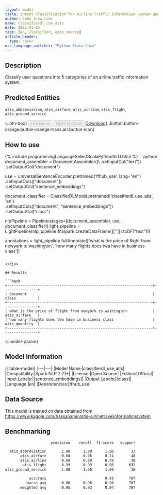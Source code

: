 ```yaml
---
layout: model
title: Intent Classification for Airline Traffic Information System queries (ATIS dataset)
author: John Snow Labs
name: classifierdl_use_atis
date: 2021-01-25
tags: [en, classifier, open_source]
article_header:
  type: cover
use_language_switcher: "Python-Scala-Java"
---
```


## Description

Classify user questions into 5 categories of an airline traffic information system.

## Predicted Entities

`atis_abbreviation`, `atis_airfare`, `atis_airline`, `atis_flight`, `atis_ground_service`

{:.btn-box}
<button class="button button-orange" disabled>Live Demo</button>
<button class="button button-orange" disabled>Open in Colab</button>
[Download](https://s3.amazonaws.com/auxdata.johnsnowlabs.com/public/models/classifierdl_use_atis_en_2.7.1_2.4_1611572512585.zip){:.button.button-orange.button-orange-trans.arr.button-icon}

## How to use



<div class="tabs-box" markdown="1">
{% include programmingLanguageSelectScalaPythonNLU.html %}
```python
document_assembler = DocumentAssembler()\
    .setInputCol("text")\
    .setOutputCol("document")

use = UniversalSentenceEncoder.pretrained('tfhub_use', lang="en") \
    .setInputCols(["document"])\
    .setOutputCol("sentence_embeddings")

document_classifier = ClassifierDLModel.pretrained('classifierdl_use_atis', 'en') \
  .setInputCols(["document", "sentence_embeddings"]) \
  .setOutputCol("class")

nlpPipeline = Pipeline(stages=[document_assembler, use, document_classifier])
light_pipeline = LightPipeline(nlp_pipeline.fit(spark.createDataFrame([['']]).toDF("text")))

annotations = light_pipeline.fullAnnotate(['what is the price of flight from newyork to washington', 'how many flights does twa have in business class'])

```

</div>

## Results

```bash
+-------------------------------------------------------------------+----------------+
| document                                                          | class          |
+-------------------------------------------------------------------+----------------+
| what is the price of flight from newyork to washington			| atis_airfare   |
| how many flights does twa have in business class					| atis_quantity  |
+-------------------------------------------------------------------+----------------+

```

{:.model-param}
## Model Information

{:.table-model}
|---|---|
|Model Name:|classifierdl_use_atis|
|Compatibility:|Spark NLP 2.7.1+|
|License:|Open Source|
|Edition:|Official|
|Input Labels:|[sentence_embeddings]|
|Output Labels:|[class]|
|Language:|en|
|Dependencies:|tfhub_use|

## Data Source

This model is trained on data obtained from https://www.kaggle.com/hassanamin/atis-airlinetravelinformationsystem

## Benchmarking

```bash
                     precision    recall  f1-score   support

  atis_abbreviation       1.00      1.00      1.00        33
       atis_airfare       0.60      0.96      0.74        48
       atis_airline       0.69      0.89      0.78        38
        atis_flight       0.99      0.93      0.96       632
atis_ground_service       1.00      1.00      1.00        36

           accuracy                           0.93       787
          macro avg       0.86      0.96      0.90       787
       weighted avg       0.95      0.93      0.94       787

```